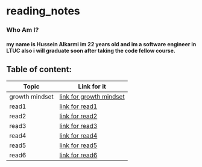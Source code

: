 # reading_notes

### Who Am I?
#### my name is Hussein Alkarmi im 22 years old and im a software engineer in LTUC also i will graduate soon after taking the code fellow course.

## Table of content:

 |Topic | Link for it|
 |------------ | -------------|
 |growth mindset | [link for growth mindset](https://husseinalkarmi.github.io/reading_notes/growthmindset)|
 |read1 | [link for read1](https://husseinalkarmi.github.io/reading_notes/read1)|
 |read2 | [link for read2](https://husseinalkarmi.github.io/reading_notes/read2)|
 |read3 | [link for read3](https://husseinalkarmi.github.io/reading_notes/read3)|
 |read4 | [link for read4](https://husseinalkarmi.github.io/reading_notes/read4)|
 |read5 | [link for read5](https://husseinalkarmi.github.io/reading_notes/read5)|
 |read6 | [link for read6](https://husseinalkarmi.github.io/reading_notes/read6)|
 




